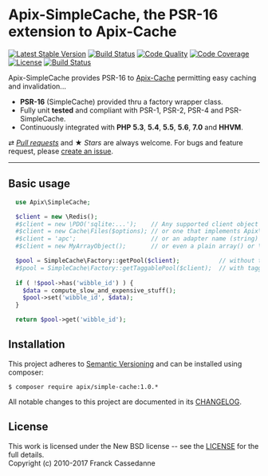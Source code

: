 Apix-SimpleCache, the PSR-16 extension to Apix-Cache
=================================
[![Latest Stable Version](https://poser.pugx.org/apix/simple-cache/v/stable.svg)](https://packagist.org/packages/apix/simple-cache)  [![Build Status](https://scrutinizer-ci.com/g/apix/simple-cache/badges/build.png?b=master)](https://scrutinizer-ci.com/g/apix/simple-cache/build-status/master)  [![Code Quality](https://scrutinizer-ci.com/g/apix/simple-cache/badges/quality-score.png?b=master)](https://scrutinizer-ci.com/g/apix/simple-cache/?branch=master) [![Code Coverage](https://scrutinizer-ci.com/g/apix/simple-cache/badges/coverage.png?b=master)](https://scrutinizer-ci.com/g/apix/simple-cache/?branch=master) [![License](https://poser.pugx.org/apix/simple-cache/license.svg)](https://packagist.org/packages/apix/simple-cache) [![Build Status](https://travis-ci.org/apix/simple-cache.png?branch=master)](https://travis-ci.org/apix/simple-cache)

Apix-SimpleCache provides PSR-16 to [Apix-Cache](//github.com/frqnck/apix-cache) permitting easy caching and invalidation...

* **PSR-16** (SimpleCache) provided thru a factory wrapper class.
* Fully unit **tested** and compliant with PSR-1, PSR-2, PSR-4 and PSR-SimpleCache.
* Continuously integrated with **PHP** **5.3**, **5.4**, **5.5**, **5.6**, **7.0** and **HHVM**.

⇄ *[Pull requests](//github.com/apix/simple-cache/blob/master/.github/CONTRIBUTING.md)* and ★ *Stars* are always welcome. For bugs and feature request, please [create an issue](//github.com/apix/simple-cache/issues/new).

---

Basic usage
-----------

```php
  use Apix\SimpleCache;

  $client = new \Redis();
  #$client = new \PDO('sqlite:...');    // Any supported client object e.g. Memcached, MongoClient, ...
  #$client = new Cache\Files($options); // or one that implements Apix\Cache\Adapter
  #$client = 'apc';                     // or an adapter name (string) e.g. "APC", "Runtime"
  #$client = new MyArrayObject();       // or even a plain array() or \ArrayObject.

  $pool = SimpleCache\Factory::getPool($client);           // without tagging support
  #$pool = SimpleCache\Factory::getTaggablePool($client);  // with tagging
    
  if ( !$pool->has('wibble_id') ) {
    $data = compute_slow_and_expensive_stuff();
    $pool->set('wibble_id', $data);
  }

  return $pool->get('wibble_id');
```

Installation
------------------------

This project adheres to [Semantic Versioning](http://semver.org/) and can be installed using composer:  

    $ composer require apix/simple-cache:1.0.*

All notable changes to this project are documented in its [CHANGELOG](CHANGELOG.md).

License
-------
This work is licensed under the New BSD license -- see the [LICENSE](LICENSE.txt) for the full details.<br>Copyright (c) 2010-2017 Franck Cassedanne
